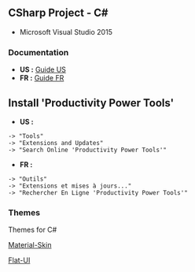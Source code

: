 ## CSharp Project - C#
* Microsoft Visual Studio 2015

### Documentation
* **US :** [Guide US](https://docs.microsoft.com/en-us/dotnet/csharp/)
* **FR :** [Guide FR](https://docs.microsoft.com/fr-fr/dotnet/csharp/)

## Install 'Productivity Power Tools'
* **US :**
```
-> "Tools"
-> "Extensions and Updates"
-> "Search Online 'Productivity Power Tools'"
```

* **FR :**
```
-> "Outils"
-> "Extensions et mises à jours..."
-> "Rechercher En Ligne 'Productivity Power Tools'"
```

### Themes
Themes for C#

[Material-Skin](https://github.com/IgnaceMaes/MaterialSkin)

[Flat-UI](https://github.com/saneki-discontinued/FlatUI)
